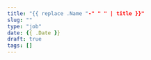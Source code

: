 ```yaml
---
title: "{{ replace .Name "-" " " | title }}"
slug: ""
type: "job"
date: {{ .Date }}
draft: true
tags: []
---
```

